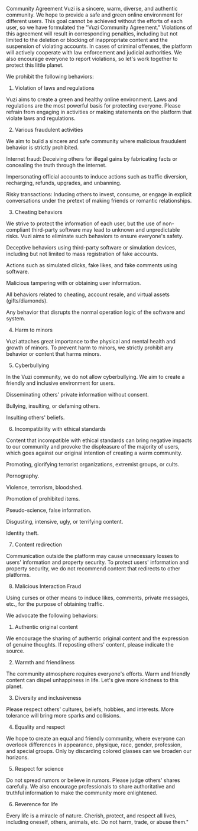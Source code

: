 Community Agreement
Vuzi is a sincere, warm, diverse, and authentic community. We hope to provide a safe and green online environment for different users. This goal cannot be achieved without the efforts of each user, so we have formulated the "Vuzi Community Agreement." Violations of this agreement will result in corresponding penalties, including but not limited to the deletion or blocking of inappropriate content and the suspension of violating accounts. In cases of criminal offenses, the platform will actively cooperate with law enforcement and judicial authorities. We also encourage everyone to report violations, so let's work together to protect this little planet.

We prohibit the following behaviors:

1. Violation of laws and regulations

Vuzi aims to create a green and healthy online environment. Laws and regulations are the most powerful basis for protecting everyone. Please refrain from engaging in activities or making statements on the platform that violate laws and regulations.

2. Various fraudulent activities

We aim to build a sincere and safe community where malicious fraudulent behavior is strictly prohibited.

 Internet fraud: Deceiving others for illegal gains by fabricating facts or concealing the truth through the internet.

 Impersonating official accounts to induce actions such as traffic diversion, recharging, refunds, upgrades, and unbanning.

 Risky transactions: Inducing others to invest, consume, or engage in explicit conversations under the pretext of making friends or romantic relationships.

3. Cheating behaviors

We strive to protect the information of each user, but the use of non-compliant third-party software may lead to unknown and unpredictable risks. Vuzi aims to eliminate such behaviors to ensure everyone's safety.

 Deceptive behaviors using third-party software or simulation devices, including but not limited to mass registration of fake accounts.

 Actions such as simulated clicks, fake likes, and fake comments using software.

 Malicious tampering with or obtaining user information.

 All behaviors related to cheating, account resale, and virtual assets (gifts/diamonds).

 Any behavior that disrupts the normal operation logic of the software and system.

4. Harm to minors

Vuzi attaches great importance to the physical and mental health and growth of minors. To prevent harm to minors, we strictly prohibit any behavior or content that harms minors.

5. Cyberbullying

In the Vuzi community, we do not allow cyberbullying. We aim to create a friendly and inclusive environment for users.

 Disseminating others' private information without consent.

 Bullying, insulting, or defaming others.

 Insulting others' beliefs.

6. Incompatibility with ethical standards

Content that incompatible with ethical standards can bring negative impacts to our community and provoke the displeasure of the majority of users, which goes against our original intention of creating a warm community.

 Promoting, glorifying terrorist organizations, extremist groups, or cults.

 Pornography.

 Violence, terrorism, bloodshed.

 Promotion of prohibited items.

 Pseudo-science, false information.

 Disgusting, intensive, ugly, or terrifying content.

 Identity theft.

7. Content redirection

Communication outside the platform may cause unnecessary losses to users' information and property security. To protect users' information and property security, we do not recommend content that redirects to other platforms.

8. Malicious Interaction Fraud

Using curses or other means to induce likes, comments, private messages, etc., for the purpose of obtaining traffic.

We advocate the following behaviors:

1. Authentic original content

We encourage the sharing of authentic original content and the expression of genuine thoughts. If reposting others' content, please indicate the source.

2. Warmth and friendliness

The community atmosphere requires everyone's efforts. Warm and friendly content can dispel unhappiness in life. Let's give more kindness to this planet.

3. Diversity and inclusiveness

Please respect others' cultures, beliefs, hobbies, and interests. More tolerance will bring more sparks and collisions.

4. Equality and respect

We hope to create an equal and friendly community, where everyone can overlook differences in appearance, physique, race, gender, profession, and special groups. Only by discarding colored glasses can we broaden our horizons.

5. Respect for science

Do not spread rumors or believe in rumors. Please judge others' shares carefully. We also encourage professionals to share authoritative and truthful information to make the community more enlightened.

6. Reverence for life

Every life is a miracle of nature. Cherish, protect, and respect all lives, including oneself, others, animals, etc. Do not harm, trade, or abuse them."
